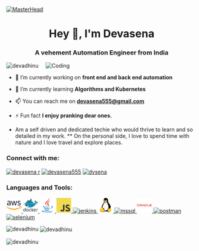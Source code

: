 [![MasterHead](https://www.soldevelo.com/blog/wp-content/uploads/Software-tester-%E2%80%94-kopia.jpeg)](https://devadhinu.io)
<h1 align="center">Hey 👋, I'm Devasena</h1>
<h3 align="center">A vehement Automation Engineer from India</h3>
<img align="right" alt="Coding" width="400" src="https://thumbs.gfycat.com/DesertedEarlyAnnelida-size_restricted.gif">

<p align="left"> <img src="https://komarev.com/ghpvc/?username=devadhinu&label=Profile%20views&color=0e75b6&style=flat" alt="devadhinu" /> </p>

- 🔭 I’m currently working on **front end and back end automation**

- 🌱 I’m currently learning **Algorithms and Kubernetes**

- 📫 You can reach me on **devasena555@gmail.com**

- ⚡ Fun fact **I enjoy pranking dear ones.**

-   Am a self driven and dedicated techie who would thrive to learn and so detailed in my work.
** On the personal side, I love to spend time with nature and I love travel and explore places.

<h3 align="left">Connect with me:</h3>
<p align="left">
<a href="https://linkedin.com/in/devasena r" target="blank"><img align="center" src="https://raw.githubusercontent.com/rahuldkjain/github-profile-readme-generator/master/src/images/icons/Social/linked-in-alt.svg" alt="devasena r" height="30" width="40" /></a>
<a href="https://www.hackerrank.com/devasena555" target="blank"><img align="center" src="https://raw.githubusercontent.com/rahuldkjain/github-profile-readme-generator/master/src/images/icons/Social/hackerrank.svg" alt="devasena555" height="30" width="40" /></a>
<a href="https://www.leetcode.com/dvsena" target="blank"><img align="center" src="https://raw.githubusercontent.com/rahuldkjain/github-profile-readme-generator/master/src/images/icons/Social/leet-code.svg" alt="dvsena" height="30" width="40" /></a>
</p>

<h3 align="left">Languages and Tools:</h3>
<p align="left"> <a href="https://aws.amazon.com" target="_blank" rel="noreferrer"> <img src="https://raw.githubusercontent.com/devicons/devicon/master/icons/amazonwebservices/amazonwebservices-original-wordmark.svg" alt="aws" width="40" height="40"/> </a> <a href="https://www.docker.com/" target="_blank" rel="noreferrer"> <img src="https://raw.githubusercontent.com/devicons/devicon/master/icons/docker/docker-original-wordmark.svg" alt="docker" width="40" height="40"/> </a> <a href="https://www.java.com" target="_blank" rel="noreferrer"> <img src="https://raw.githubusercontent.com/devicons/devicon/master/icons/java/java-original.svg" alt="java" width="40" height="40"/> </a> <a href="https://developer.mozilla.org/en-US/docs/Web/JavaScript" target="_blank" rel="noreferrer"> <img src="https://raw.githubusercontent.com/devicons/devicon/master/icons/javascript/javascript-original.svg" alt="javascript" width="40" height="40"/> </a> <a href="https://www.jenkins.io" target="_blank" rel="noreferrer"> <img src="https://www.vectorlogo.zone/logos/jenkins/jenkins-icon.svg" alt="jenkins" width="40" height="40"/> </a> <a href="https://www.linux.org/" target="_blank" rel="noreferrer"> <img src="https://raw.githubusercontent.com/devicons/devicon/master/icons/linux/linux-original.svg" alt="linux" width="40" height="40"/> </a> <a href="https://www.microsoft.com/en-us/sql-server" target="_blank" rel="noreferrer"> <img src="https://www.svgrepo.com/show/303229/microsoft-sql-server-logo.svg" alt="mssql" width="40" height="40"/> </a> <a href="https://www.oracle.com/" target="_blank" rel="noreferrer"> <img src="https://raw.githubusercontent.com/devicons/devicon/master/icons/oracle/oracle-original.svg" alt="oracle" width="40" height="40"/> </a> <a href="https://postman.com" target="_blank" rel="noreferrer"> <img src="https://www.vectorlogo.zone/logos/getpostman/getpostman-icon.svg" alt="postman" width="40" height="40"/> </a> <a href="https://www.selenium.dev" target="_blank" rel="noreferrer"> <img src="https://raw.githubusercontent.com/detain/svg-logos/780f25886640cef088af994181646db2f6b1a3f8/svg/selenium-logo.svg" alt="selenium" width="40" height="40"/> </a> </p>

<p><img align="left" src="https://github-readme-stats.vercel.app/api/top-langs?username=devadhinu&show_icons=true&locale=en&layout=compact" alt="devadhinu" /></p>

<p>&nbsp;<img align="center" src="https://github-readme-stats.vercel.app/api?username=devadhinu&show_icons=true&locale=en" alt="devadhinu" /></p>

<p><img align="center" src="https://github-readme-streak-stats.herokuapp.com/?user=devadhinu&" alt="devadhinu" /></p>
